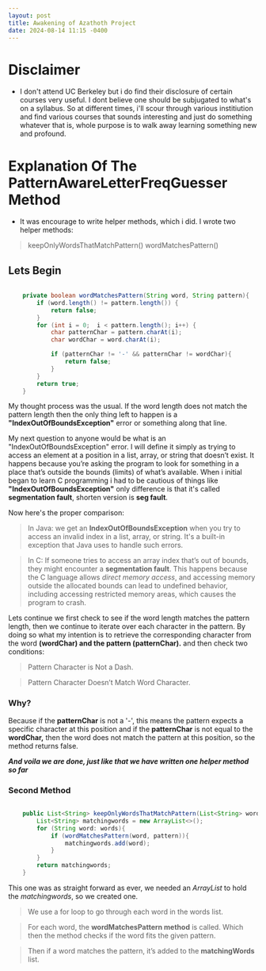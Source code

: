 ```yaml
---
layout: post
title: Awakening of Azathoth Project
date: 2024-08-14 11:15 -0400
---
```


# Disclaimer
  
  - I don't attend UC Berkeley but i do find their disclosure of certain courses very useful. I dont believe one should be subjugated to what's on a syllabus. So at different times, i'll scour through various institiution and find various courses that sounds interesting and just do something whatever that is, whole purpose is to walk away learning something new and profound. 

# Explanation Of The PatternAwareLetterFreqGuesser Method

  - It was encourage to write helper methods, which i did. I wrote two helper methods:
  >  keepOnlyWordsThatMatchPattern()
  >  wordMatchesPattern()


## Lets Begin

```java

	private boolean wordMatchesPattern(String word, String pattern){
		if (word.length() != pattern.length()) {
			return false;
		}
		for (int i = 0;  i < pattern.length(); i++) {
			char patternChar = pattern.charAt(i);
			char wordChar = word.charAt(i);

			if (patternChar != '-' && patternChar != wordChar){
				return false;
			}
		}
		return true;
	}
```
   My thought process was the usual. If the word length does not match the pattern length then the only thing left to happen is a **"IndexOutOfBoundsException"** error or something along that line. 



   My next question to anyone would be what is an "IndexOutOfBoundsException" error. I will define it simply as trying to access an element at a position in a list, array, or string that doesn’t exist. It happens because you’re asking the program to look for something in a place that’s outside the bounds (limits) of what’s available. When i initial began to learn C programming i had to be cautious of things like **"IndexOutOfBoundsException"** only difference is that it's called **segmentation fault**, shorten version is **seg fault**. 

   Now here's the proper comparison:
   > In Java: we get an **IndexOutOfBoundsException** when you try to access an invalid index in a list, array, or string. It's a built-in exception that Java uses to handle such errors.

   > In C: If someone tries to access an array index that’s out of bounds, they might encounter a **segmentation fault**. This happens because the C language allows _direct memory access_, and accessing memory outside the allocated bounds can lead to undefined behavior, including accessing restricted memory areas, which causes the program to crash.

  Lets continue we first check to see if the word length matches the pattern length, then we continue to iterate over each character in the pattern. By doing so what my intention is to retrieve the corresponding character from the word **(wordChar) and the pattern (patternChar).**  and then check two conditions:

   > Pattern Character is Not a Dash.

   > Pattern Character Doesn’t Match Word Character.

### Why?
   Because if the **patternChar** is not a '-', this means the pattern expects a specific character at this position and if the **patternChar** is not equal to the **wordChar,** then the word does not match the pattern at this position, so the method returns false.

   _**And voila we are done, just like that we have written one helper method so far**_


### Second Method

```java

	public List<String> keepOnlyWordsThatMatchPattern(List<String> words, String pattern) {
		List<String> matchingwords = new ArrayList<>();
		for (String word: words){
			if (wordMatchesPattern(word, pattern)){
				matchingwords.add(word);
			}
		}
		return matchingwords;
	}
```
  This one was as straight forward as ever, we needed an  _ArrayList_  to hold the  _matchingwords_,  so we created one.

  > We use a for loop to go through each word in the words list.

  > For each word, the **wordMatchesPattern method** is called. Which then the method checks if the word fits the given pattern.

  > Then if a word matches the pattern, it’s added to the **matchingWords** list.


